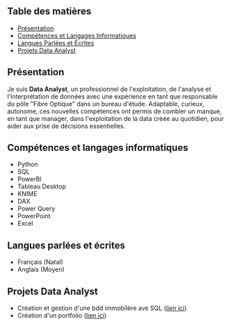 ## Table des matières

* [Présentation](#présentation)
* [Compétences et Langages Informatiques](#compétences-et-langages-informatiques)
* [Langues Parlées et Écrites](#langues-parlées-et-écrites)
* [Projets Data Analyst](#projets-data-analyst)

## Présentation <a name="présentation"></a>
Je suis **Data Analyst**, un professionnel de l'exploitation, de l'analyse et l'interprétation de données avec une expérience en tant que responsable du pôle "Fibre Optique" dans un bureau d'étude. Adaptable, curieux, autonome, ces nouvelles compétences ont permis de combler un manque, en tant que manager, dans l'exploitation de la data créée au quotidien, pour aider aux prise de décisions essentielles.

## Compétences et langages informatiques <a name="compétences-et-langages-informatiques"></a>
* Python
* SQL
* PowerBI
* Tableau Desktop
* KNIME
* DAX
* Power Query
* PowerPoint
* Excel

## Langues parlées et écrites <a name="langues-parlées-et-écrites"></a>
* Français (Natal)
* Anglais (Moyen)

## Projets Data Analyst <a name="projets-data-analyst"></a>
* Création et gestion d'une bdd immobilère ave SQL ([lien ici](https://github.com/Jordan-Giltien/creation_gestion_bdd_immo_SQL))
* Création d'un portfolio ([lien ici](https://github.com/Jordan-Giltien/creation_potfolio))






<!--
**Jordan-Giltien/Jordan-Giltien** is a ✨ _special_ ✨ repository because its `README.md` (this file) appears on your GitHub profile.

Here are some ideas to get you started:

- 🔭 I’m currently working on ...
- 🌱 I’m currently learning ...
- 👯 I’m looking to collaborate on ...
- 🤔 I’m looking for help with ...
- 💬 Ask me about ...
- 📫 How to reach me: ...
- 😄 Pronouns: ...
- ⚡ Fun fact: ...
-->
